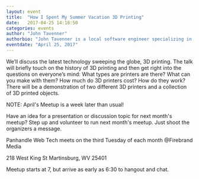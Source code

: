 ```yaml
---
layout: event
title:  "How I Spent My Summer Vacation 3D Printing"
date:   2017-04-25 14:18:50
categories: events
author: "John Tavenner"
authorbio: "John Tavenner is a local software engineer specializing in C# web development. In his spare time he is involved in the Maker movement. He can often be found experimenting with microcontrollers, 3D printers, and Tesla coils."
eventdate: "April 25, 2017"
---
```


We’ll discuss the latest technology sweeping the globe, 3D printing. The talk will briefly touch on the history of 3D printing and then get right into the questions on everyone’s mind: What types are printers are there? What can you make with them? How much do 3D printers cost? How do they work? There will be a demonstration of two different 3D printers and a collection of 3D printed objects.

NOTE: April's Meetup is a week later than usual!

Have an idea for a presentation or discussion topic for next month's meetup? Step up and volunteer to run next month's meetup. Just shoot the organizers a message.

Panhandle Web Tech meets on the third Tuesday of each month @Firebrand Media

218 West King St 
Martinsburg, WV 25401

Meetup starts at 7, but arrive as early as 6:30 to hangout and chat.